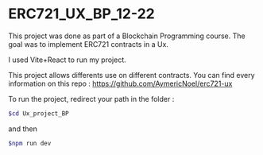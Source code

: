 # ERC721_UX_BP_12-22

This project was done as part of a Blockchain Programming course. The goal was to implement ERC721 contracts in a Ux.

I used Vite+React to run my project. 

This project allows differents use on different contracts.
You can find every information on this repo : https://github.com/AymericNoel/erc721-ux

To run the project, redirect your path in the folder : 
```Bash
$cd Ux_project_BP
```
and then 
```Bash
$npm run dev 
```
